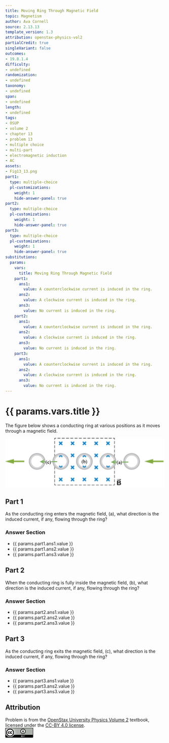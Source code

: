 ```yaml
---
title: Moving Ring Through Magnetic Field
topic: Magnetism
author: Ava Cornell
source: 2.13.13
template_version: 1.3
attribution: openstax-physics-vol2
partialCredit: true
singleVariant: false
outcomes:
- 19.8.1.4
difficulty:
- undefined
randomization:
- undefined
taxonomy:
- undefined
span:
- undefined
length:
- undefined
tags:
- OSUP
- volume 2
- chapter 13
- problem 13
- multiple choice
- multi-part
- electromagnetic induction
- AC
assets:
- Fig13_13.png
part1:
  type: multiple-choice
  pl-customizations:
    weight: 1
    hide-answer-panel: true
part2:
  type: multiple-choice
  pl-customizations:
    weight: 1
    hide-answer-panel: true
part3:
  type: multiple-choice
  pl-customizations:
    weight: 1
    hide-answer-panel: true
substitutions:
  params:
    vars:
      title: Moving Ring Through Magnetic Field
    part1:
      ans1:
        value: A counterclockwise current is induced in the ring.
      ans2:
        value: A clockwise current is induced in the ring.
      ans3:
        value: No current is induced in the ring.
    part2:
      ans1:
        value: A counterclockwise current is induced in the ring.
      ans2:
        value: A clockwise current is induced in the ring.
      ans3:
        value: No current is induced in the ring.
    part3:
      ans1:
        value: A counterclockwise current is induced in the ring.
      ans2:
        value: A clockwise current is induced in the ring.
      ans3:
        value: No current is induced in the ring.
---
```

# {{ params.vars.title }}
The figure below shows a conducting ring at various positions as it moves through a magnetic field.

<img src="Fig13_13.png">

## Part 1

As the conducting ring enters the magnetic field, $\textrm{(a)}$, what direction is the induced current, if any, flowing through the ring?

### Answer Section

- {{ params.part1.ans1.value }}
- {{ params.part1.ans2.value }}
- {{ params.part1.ans3.value }}

## Part 2

When the conducting ring is fully inside the magnetic field, $\textrm{(b)}$, what direction is the induced current, if any, flowing through the ring?

### Answer Section

- {{ params.part2.ans1.value }}
- {{ params.part2.ans2.value }}
- {{ params.part2.ans3.value }}

## Part 3

As the conducting ring exits the magnetic field, $\textrm{(c)}$, what direction is the induced current, if any, flowing through the ring?

### Answer Section

- {{ params.part3.ans1.value }}
- {{ params.part3.ans2.value }}
- {{ params.part3.ans3.value }}

## Attribution

Problem is from the [OpenStax University Physics Volume 2](https://openstax.org/details/books/university-physics-volume-2) textbook, licensed under the [CC-BY 4.0 license](https://creativecommons.org/licenses/by/4.0/).<br>![Image representing the Creative Commons 4.0 BY license.](https://raw.githubusercontent.com/firasm/bits/master/by.png)